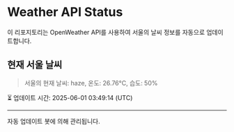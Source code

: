 
# Weather API Status

이 리포지토리는 OpenWeather API를 사용하여 서울의 날씨 정보를 자동으로 업데이트합니다.

## 현재 서울 날씨
> 서울의 현재 날씨: haze, 온도: 26.76°C, 습도: 50%

⏳ 업데이트 시간: 2025-06-01 03:49:14 (UTC)

---
자동 업데이트 봇에 의해 관리됩니다.

